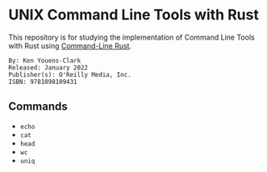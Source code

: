 # UNIX Command Line Tools with Rust

This repository is for studying the implementation of Command Line Tools with Rust using [Command-Line Rust](https://www.oreilly.com/library/view/command-line-rust/9781098109424/).

```console
By: Ken Youens-Clark
Released: January 2022
Publisher(s): O'Reilly Media, Inc.
ISBN: 9781098109431
```

## Commands

- `echo`
- `cat`
- `head`
- `wc`
- `uniq`